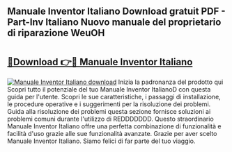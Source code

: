 ## Manuale Inventor Italiano Download gratuit PDF - Part-Inv Italiano Nuovo manuale del proprietario di riparazione WeuOH

# <h2><a href="http://dfa3yy.blite.top/?on=Manuale+Inventor+Italiano">🔗Download 👉🔴 Manuale Inventor Italiano</a></h2>

[![Manuale Inventor Italiano download](https://i.imgur.com/lujVjoI.png)](http://dfa3yy.blite.top/?on=Manuale+Inventor+Italiano)
Inizia la padronanza del prodotto qui Scopri tutto il potenziale del tuo Manuale Inventor ItalianoD con questa guida per l'utente. Scopri le sue caratteristiche, i passaggi di installazione, le procedure operative e i suggerimenti per la risoluzione dei problemi. Guida alla risoluzione dei problemi questa sezione fornisce soluzioni ai problemi comuni durante l'utilizzo di REDDDDDDD. Questo straordinario Manuale Inventor Italiano offre una perfetta combinazione di funzionalità e facilità d'uso grazie alle sue funzionalità avanzate. Grazie per aver scelto Manuale Inventor Italiano. Siamo felici di far parte del tuo viaggio.
